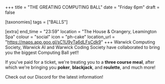 +++
title = "THE GREATING COMPUTING BALL"
date = "Friday 6pm"
draft = false

[taxonomies]
tags = ["BALLS"]

[extra]
end_time = "23:59"
location = "The House & Orangery, Leamington Spa"
colour = "social"
icon = "ph-cake"
location_url = "https://maps.app.goo.gl/sC1U9yTa6dLFsCdk9"
+++
Warwick Computing Society, Warwick AI and Warwick Coding Society have collaborated to bring you the biggest Computing Ball yet!!

If you've paid for a ticket, we're treating you to a **three course meal**, after which we're bringing you **poker**, **blackjack**, and **roulette**, and much more!

Check out our Discord for the latest information!
